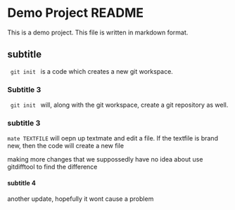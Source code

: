 # Demo Project README

This is a demo project. This file is written in markdown format.
##  subtitle
<code> git init </code> is a code which creates a new git workspace. 
### Subtitle 3
<code> git init </code> will, along with the git workspace, create a git repository as well.

### subtitle 3 
<code>mate TEXTFILE</code> will oepn up textmate and edit a file. If the textfile is brand new, then the code will create a new file 

making more changes that we suppossedly have no idea about use gitdifftool to find the difference

#### subtitle 4
another update, hopefully it wont cause a problem